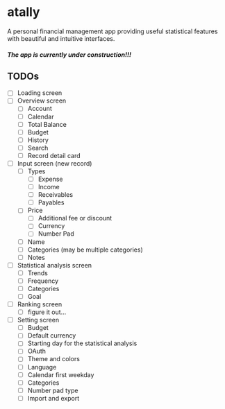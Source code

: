 # atally
A personal financial management app providing useful statistical features with beautiful and intuitive interfaces.

##### The app is currently under construction!!!

## TODOs
- [ ] Loading screen
- [ ] Overview screen
  - [ ] Account
  - [ ] Calendar
  - [ ] Total Balance
  - [ ] Budget
  - [ ] History
  - [ ] Search
  - [ ] Record detail card
- [ ] Input screen (new record)
  - [ ] Types
    - [ ] Expense
    - [ ] Income
    - [ ] Receivables
    - [ ] Payables
  - [ ] Price
    - [ ] Additional fee or discount
    - [ ] Currency
    - [ ] Number Pad
  - [ ] Name
  - [ ] Categories (may be multiple categories)
  - [ ] Notes
- [ ] Statistical analysis screen
  - [ ] Trends
  - [ ] Frequency
  - [ ] Categories
  - [ ] Goal
- [ ] Ranking screen
  - [ ] figure it out...
- [ ] Setting screen
  - [ ] Budget
  - [ ] Default currency
  - [ ] Starting day for the statistical analysis
  - [ ] OAuth
  - [ ] Theme and colors
  - [ ] Language
  - [ ] Calendar first weekday
  - [ ] Categories
  - [ ] Number pad type
  - [ ] Import and export
